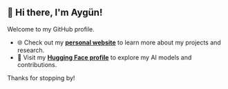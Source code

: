 ## 👋 Hi there, I'm Aygün!

Welcome to my GitHub profile.

- 🌐 Check out my **[personal website](https://aygunvarol.github.io/)** to learn more about my projects and research.
- 🤖 Visit my **[Hugging Face profile](https://huggingface.co/Aygun)** to explore my AI models and contributions.

Thanks for stopping by!



<!--
**AygunVarol/aygunvarol** is a ✨ _special_ ✨ repository because its `README.md` (this file) appears on your GitHub profile.

Here are some ideas to get you started:

- 🔭 I’m currently working on ...
- 🌱 I’m currently learning ...
- 👯 I’m looking to collaborate on ...
- 🤔 I’m looking for help with ...
- 💬 Ask me about ...
- 📫 How to reach me: ...
- 😄 Pronouns: ...
- ⚡ Fun fact: ...
-->
